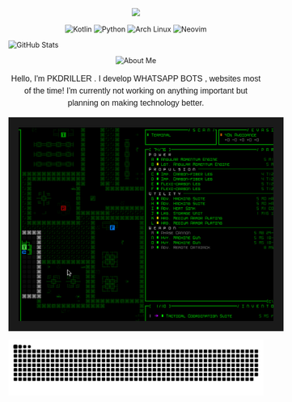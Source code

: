 <p align="center"><img src="https://img.shields.io/badge/I Am %20A DARK- PROGRAMMER-green?colorA=%23ff0000&colorB=%23017e40&style=flat-square">




<p align="center">
  <img src="https://img.shields.io/badge/DARK-7F52FF?style=flat-square&logo=kotlin&logoColor=white" alt="Kotlin">
  <img src="https://img.shields.io/badge/Python-3776AB?style=flat-square&logo=python&logoColor=white" alt="Python">
  <img src="https://img.shields.io/badge/termux%20-1793D1?style=flat-square&logo=arch-linux&logoColor=white" alt="Arch Linux">
  <img src="https://img.shields.io/badge/java-57A143?style=flat-square&logo=neovim&logoColor=white" alt="Neovim">
</p>

<img src="https://github-readme-stats.vercel.app/api?username=StylishRem&show_icons=true&hide_title=true&count_private=true&hide=prs&theme=dark" alt="GitHub Stats">

<p align="center">
  <img src="https://img.shields.io/badge/About%20Me-007ACC?style=flat-square&logo=info&logoColor=white" alt="About Me">
</p>

<p align="center" style="max-width: 600px; text-align: center; font-size: 16px; line-height: 1.5; font-family: 'Comic Sans MS', cursive, sans-serif;">
  Hello, I'm PKDRILLER . I develop WHATSAPP BOTS , websites most of the time! I'm currently not working on anything important but planning on making technology better.
</p>

<a href="https://imgbb.com/"><img src="https://github.com/MRVIVEK-CODER/MRVIVEK-CODER/raw/main/md7Oqrf.gif" alt="😂" border="20"></a><br/></a>
</p>


<div align="center">
<img src="https://github.com/Platane/snk/raw/output/github-contribution-grid-snake.svg" alt="Mario Game" width="1000" />
<div align="center">

